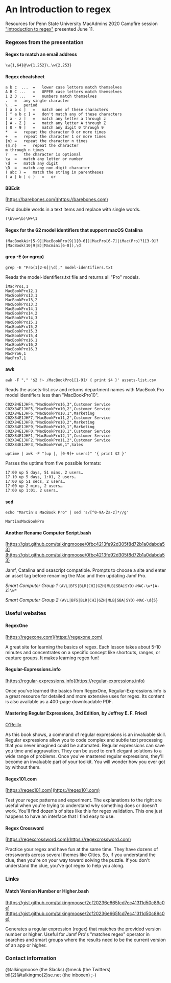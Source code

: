 # An Introduction to regex
Resources for Penn State University MacAdmins 2020 Campfire session ["Introduction to regex"](https://macadmins.psu.edu/2020/05/26/psumac20-451/) presented June 11.

### Regexes from the presentation

#### Regex to match an email address

`\w{1,64}@\w{1,252}\.\w{2,253}`

#### Regex cheatsheet

```
a b c  ... 	= 	lower case letters match themselves
A B C ...	=	UPPER case letters match themselves
1 2 3 ...	=	numbers match themselves
.	=	any single character
\ .	=	period
[ a b c ]	=	match one of these characters
[ ^ a b c ]	=	don't match any of these characters
[ a - z ]	=	match any letter a through z
[ A - Z ]	=	match any letter A through Z
[ 0 - 9 ]	=	match any digit 0 through 9
*	=	repeat the character 0 or more times
+	=	repeat the character 1 or more times
{n}	=	repeat the character n times
{m,n}	=	repeat the character
m through n times
?	=	the character is optional
\w	=	match any letter or number
\d	=	match any digit
\D	=	match any non-digit character
( abc )	=	match the string in parentheses
( a | b | c )	=	or
```

#### BBEdit
[https://barebones.com](https://barebones.com)

Find double words in a text items and replace with single words.

`(\b\w+\b)\W+\1`

#### Regex for the 62 model identifiers that support macOS Catalina

`(MacBookAir[5-9]|MacBookPro(9|1[0-6])|MacPro[6-7]|iMac(Pro)?1[3-9]?|MacBook(10|9|8)|Macmini[6-8]),\d`

#### grep -E (or egrep)

`grep -E "Pro(1[2-6]|\d)," model-identifiers.txt`

Reads the model-identifiers.txt file and returns all "Pro" models.

```
iMacPro1,1
MacBookPro12,1
MacBookPro13,1
MacBookPro13,2
MacBookPro13,3
MacBookPro14,1
MacBookPro14,2
MacBookPro14,3
MacBookPro15,1
MacBookPro15,2
MacBookPro15,3
MacBookPro15,4
MacBookPro16,1
MacBookPro16,2
MacBookPro16,3
MacPro6,1
MacPro7,1
```

#### awk

`awk -F "," '$2 !~ /MacBookPro1[1-9]/ { print $4 }' assets-list.csv`

Reads the assets-list.csv and returns department names with MacBook Pro model identifiers less than "MacBookPro10".

```
C02X84E1JHF4,"MacBookPro16,3",Customer Service
C02X84E1JHF5,"MacBookPro10,2",Customer Service
C02X84E1JHF6,"MacBookPro10,1",Marketing
C02X84E1JHF7,"MacBookPro11,2",Customer Service
C02X84E1JHF8,"MacBookPro10,2",Marketing
C02X84E1JHF9,"MacBookPro10,1",Marketing
C02X84E1JHF0,"MacBookPro10,1",Customer Service
C02X84E1JHF1,"MacBookPro12,1",Customer Service
C02X84E1JHF2,"MacBookPro11,2",Customer Service
C02X84E1JHF3,"MacBookPro6,1",Sales
```

`uptime | awk -F "(up |, [0-9]+ users)" '{ print $2 }'`

Parses the uptime from five possible formats:

```
17:00 up 5 days, 51 mins, 2 users…
17.10 up 5 days, 1:01, 2 users…
17:00 up 51 secs, 2 users…
17:00 up 2 mins, 2 users…
17:00 up 1:01, 2 users…
```

#### sed

`echo "Martin's MacBook Pro" | sed 's/[^0-9A-Za-z]*//g'`

`MartinsMacBookPro`

#### Another Rename Computer Script.bash
[https://gist.github.com/talkingmoose/0fbc4213fe92d305f8d72b1a0dabda53](https://gist.github.com/talkingmoose/0fbc4213fe92d305f8d72b1a0dabda53)

Jamf, Catalina and osascript compatible. Prompts to choose a site and enter an asset tag before renaming the Mac and then updating Jamf Pro.

*Smart Computer Group 1*
`(AVL|BFS|BLR|CHI|GZH|MLB|SBA|SYD)-MAC-\w*[A-Z]\w*`

*Smart Computer Group 2*
`(AVL|BFS|BLR|CHI|GZH|MLB|SBA|SYD)-MAC-\d{5}`

### Useful websites

#### RegexOne
[https://regexone.com](https://regexone.com)

A great site for learning the basics of regex. Each lesson takes about 5-10 minutes and concentrates on a specific concept like shortcuts, ranges, or capture groups. It makes learning regex fun!

#### Regular-Expressions.info
[https://regular-expressions.info](https://regular-expressions.info)

Once you've learned the basics from RegexOne, Regular-Expressions.info is a great resource for detailed and more extensive uses for regex. Its content is also available as a 400-page downloadable PDF.

#### Mastering Regular Expressions, 3rd Edition, by Jeffrey E. F. Friedl
[O'Reilly](https://www.oreilly.com/library/view/mastering-regular-expressions/0596528124/)

As this book shows, a command of regular expressions is an invaluable skill. Regular expressions allow you to code complex and subtle text processing that you never imagined could be automated. Regular expressions can save you time and aggravation. They can be used to craft elegant solutions to a wide range of problems. Once you've mastered regular expressions, they'll become an invaluable part of your toolkit. You will wonder how you ever got by without them.

#### Regex101.com
[https://regex101.com](https://regex101.com)

Test your regex patterns and experiment. The explanations to the right are useful when you're trying to understand why something does or doesn't work. You'll find dozen's of sites like this for regex validation. This one just happens to have an interface that I find easy to use.

#### Regex Crossword
[https://regexcrossword.com](https://regexcrossword.com)

Practice your regex and have fun at the same time. They have dozens of crosswords across several themes like Cities. So, if you understand the clue, then you're on your way toward solving the puzzle. If you don't understand the clue, you've got regex to help you along.

### Links

#### Match Version Number or Higher.bash
[https://gist.github.com/talkingmoose/2cf20236e665fcd7ec41311d50c89c0e](https://gist.github.com/talkingmoose/2cf20236e665fcd7ec41311d50c89c0e)

Generates a regular expression (regex) that matches the provided version number or higher. Useful for Jamf Pro's "matches regex" operator in searches and smart groups where the results need to be the current version of an app or higher.

### Contact information
@talkingmoose (the Slacks)
@meck (the Twitters)
bil{2}@talkingmo(2}se\.net (the inboxen) ;-)